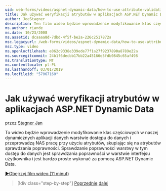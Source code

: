 ```yaml
---
uid: web-forms/videos/aspnet-dynamic-data/how-to-use-attribute-validation-in-aspnet-dynamic-data-applications
title: Jak używać weryfikacji atrybutów w aplikacjach ASP.NET Dynamic Data | Dokumentacja firmy Microsoft
author: JoeStagner
description: Ten film wideo będzie wprowadzenie modyfikowanie klas częściowych w naszej dynamicznych aplikacji danych warstwie dostępu do danych i przeprowadzą NAS uruchomiona przy użyciu atrybutów o ukierunkowywanie...
ms.author: riande
ms.date: 10/23/2008
ms.assetid: dcaaaa8d-7dbd-4f5f-be2a-226c2517872a
msc.legacyurl: /web-forms/videos/aspnet-dynamic-data/how-to-use-attribute-validation-in-aspnet-dynamic-data-applications
msc.type: video
ms.openlocfilehash: e062c9338e339ede77f1a27f9237890a8789e22a
ms.sourcegitcommit: 24b1f6decbb17bb22a45166e5fdb0845c65af498
ms.translationtype: MT
ms.contentlocale: pl-PL
ms.lasthandoff: 03/01/2019
ms.locfileid: "57067160"
---
```

<a name="how-to-use-attribute-validation-in-aspnet-dynamic-data-applications"></a>Jak używać weryfikacji atrybutów w aplikacjach ASP.NET Dynamic Data
====================
przez [Stagner Jan](https://github.com/JoeStagner)

To wideo będzie wprowadzenie modyfikowanie klas częściowych w naszej dynamicznych aplikacji danych warstwie dostępu do danych i przeprowadzą NAS pracę przy użyciu atrybutów, skupiając się na atrybutów sprawdzania poprawności. Sprawdzanie poprawności warstwy w tym dostęp do danych jest sprawdzania poprawności w warstwie interfejsu użytkownika i jest bardzo proste wykonać za pomocą ASP.NET Dynamic Data.

[&#9654;Obejrzyj film wideo (11 minut)](https://channel9.msdn.com/Blogs/ASP-NET-Site-Videos/how-to-use-attribute-validation-in-aspnet-dynamic-data-applications)

> [!div class="step-by-step"]
> [Poprzednie](how-to-enable-table-specific-routing-in-dynamic-data-applications.md)
> [dalej](how-to-implement-custom-field-validation-with-imperative-logic-in-vb-or-c.md)
